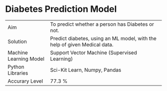 # Diabetes Prediction Model

<table>
  
  <tr>
    <td align="left" width="250">
      <a>Aim</a>
    </td>
    <td align="left"  width="1000">
      <a>To predict whether a person has Diabetes or not.</a>
    </td>
  </tr>
  
  <tr>
    <td align="left" width="250">
      <a>Solution</a>
    </td>
    <td align="left"  width="1000">
      <a>Predict diabetes, using an ML model, with the help of given Medical data.</a>
    </td>
  </tr>
  
  <tr>
    <td align="left" width="250">
      <a>Machine Learning Model</a>
    </td>
    <td align="left"  width="1000">
      <a>Support Vector Machine (Supervised Learning)</a>
    </td>
  </tr>
  
  <tr>
    <td align="left" width="250">
      <a>Python Libraries</a>
    </td>
    <td align="left"  width="1000">
      <a>Sci-Kit Learn, Numpy, Pandas</a>
    </td>
  </tr>
  
  <tr>
    <td align="left" width="250">
      <a>Accurary Level</a>
    </td>
    <td align="left"  width="1000">
      <a>77.3 %</a>
    </td>
  </tr>
</table>
